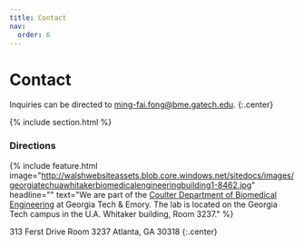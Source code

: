 ```yaml
---
title: Contact
nav:
  order: 6
---
```


# <i class="fas fa-paper-plane"></i>Contact

Inquiries can be directed to [ming-fai.fong@bme.gatech.edu](mailto:ming-fai.fong@bme.gatech.edu).
{:.center}

{% include section.html %}

### <i class="fas fa-mail-bulk"></i>Directions


{%
  include feature.html
  image="http://walshwebsiteassets.blob.core.windows.net/sitedocs/images/georgiatechuawhitakerbiomedicalengineeringbuilding1-8462.jpg"
  headline=""
  text="We are part of the [Coulter Department of Biomedical Engineering](https://www.bme.gatech.edu/) at Georgia Tech & Emory.  The lab is located on the Georgia Tech campus in the U.A. Whitaker building, Room 3237."
%}




313 Ferst Drive
Room 3237
Atlanta, GA 30318
{:.center}
